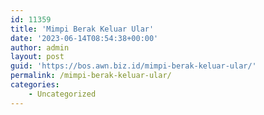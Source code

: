 ```yaml
---
id: 11359
title: 'Mimpi Berak Keluar Ular'
date: '2023-06-14T08:54:38+00:00'
author: admin
layout: post
guid: 'https://bos.awn.biz.id/mimpi-berak-keluar-ular/'
permalink: /mimpi-berak-keluar-ular/
categories:
    - Uncategorized
---
```


